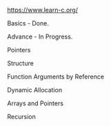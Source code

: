 https://www.learn-c.org/

Basics - Done.

Advance - In Progress.

Pointers

Structure

Function Arguments by Reference

Dynamic Allocation

Arrays and Pointers

Recursion
